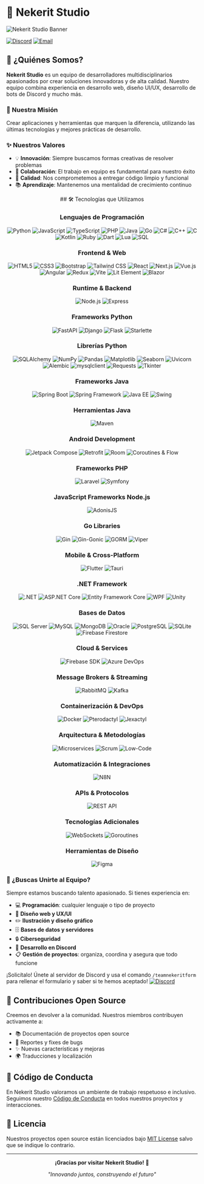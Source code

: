 # 🚀 Nekerit Studio


![Nekerit Studio Banner](https://soyhugo.es/nekerit/multimedia/banner_nekerit.jpg)


[![Discord](https://img.shields.io/badge/-Discord%20Server-5865F2?style=for-the-badge&logo=discord&logoColor=white)](https://discord.gg/k2jEVnKZ97)
[![Email](https://img.shields.io/badge/-nekeritstudio@gmail.com-D14836?style=for-the-badge&logo=gmail&logoColor=white)](mailto:nekeritstudio@gmail.com)

## 🌟 ¿Quiénes Somos?

**Nekerit Studio** es un equipo de desarrolladores multidisciplinarios apasionados por crear soluciones innovadoras y de alta calidad. Nuestro equipo combina experiencia en desarrollo web, diseño UI/UX, desarrollo de bots de Discord y mucho más.

### 🎯 Nuestra Misión
Crear aplicaciones y herramientas que marquen la diferencia, utilizando las últimas tecnologías y mejores prácticas de desarrollo.

### ✨ Nuestros Valores
- 💡 **Innovación**: Siempre buscamos formas creativas de resolver problemas
- 🤝 **Colaboración**: El trabajo en equipo es fundamental para nuestro éxito
- 🔧 **Calidad**: Nos comprometemos a entregar código limpio y funcional
- 📚 **Aprendizaje**: Mantenemos una mentalidad de crecimiento continuo

</div>

<div align="center">
## 🛠️ Tecnologías que Utilizamos

### Lenguajes de Programación
![Python](https://img.shields.io/badge/-Python-3776AB?style=for-the-badge&logo=python&logoColor=white)
![JavaScript](https://img.shields.io/badge/-JavaScript-F7DF1E?style=for-the-badge&logo=javascript&logoColor=black)
![TypeScript](https://img.shields.io/badge/-TypeScript-3178C6?style=for-the-badge&logo=typescript&logoColor=white)
![PHP](https://img.shields.io/badge/-PHP-777BB4?style=for-the-badge&logo=php&logoColor=white)
![Java](https://img.shields.io/badge/-Java-007396?style=for-the-badge&logo=java&logoColor=white)
![Go](https://img.shields.io/badge/-Go-00ADD8?style=for-the-badge&logo=go&logoColor=white)
![C#](https://img.shields.io/badge/-C%23-239120?style=for-the-badge&logo=c-sharp&logoColor=white)
![C++](https://img.shields.io/badge/-C++-00599C?style=for-the-badge&logo=cplusplus&logoColor=white)
![C](https://img.shields.io/badge/-C-A8B9CC?style=for-the-badge&logo=c&logoColor=black)
![Kotlin](https://img.shields.io/badge/-Kotlin-7F52FF?style=for-the-badge&logo=kotlin&logoColor=white)
![Ruby](https://img.shields.io/badge/-Ruby-CC342D?style=for-the-badge&logo=ruby&logoColor=white)
![Dart](https://img.shields.io/badge/-Dart-0175C2?style=for-the-badge&logo=dart&logoColor=white)
![Lua](https://img.shields.io/badge/-Lua-2C2D72?style=for-the-badge&logo=lua&logoColor=white)
![SQL](https://img.shields.io/badge/-SQL-4479A1?style=for-the-badge&logo=mysql&logoColor=white)

### Frontend & Web
![HTML5](https://img.shields.io/badge/-HTML5-E34F26?style=for-the-badge&logo=html5&logoColor=white)
![CSS3](https://img.shields.io/badge/-CSS3-1572B6?style=for-the-badge&logo=css3&logoColor=white)
![Bootstrap](https://img.shields.io/badge/-Bootstrap-7952B3?style=for-the-badge&logo=bootstrap&logoColor=white)
![Tailwind CSS](https://img.shields.io/badge/-Tailwind%20CSS-06B6D4?style=for-the-badge&logo=tailwindcss&logoColor=white)
![React](https://img.shields.io/badge/-React-61DAFB?style=for-the-badge&logo=react&logoColor=black)
![Next.js](https://img.shields.io/badge/-Next.js-000000?style=for-the-badge&logo=next.js&logoColor=white)
![Vue.js](https://img.shields.io/badge/-Vue.js-4FC08D?style=for-the-badge&logo=vue.js&logoColor=white)
![Angular](https://img.shields.io/badge/-Angular-DD0031?style=for-the-badge&logo=angular&logoColor=white)
![Redux](https://img.shields.io/badge/-Redux-764ABC?style=for-the-badge&logo=redux&logoColor=white)
![Vite](https://img.shields.io/badge/-Vite-646CFF?style=for-the-badge&logo=vite&logoColor=white)
![Lit Element](https://img.shields.io/badge/-Lit%20Element-324FFF?style=for-the-badge&logo=lit&logoColor=white)
![Blazor](https://img.shields.io/badge/-Blazor-512BD4?style=for-the-badge&logo=blazor&logoColor=white)

### Runtime & Backend
![Node.js](https://img.shields.io/badge/-Node.js-339933?style=for-the-badge&logo=node.js&logoColor=white)
![Express](https://img.shields.io/badge/-Express-000000?style=for-the-badge&logo=express&logoColor=white)

### Frameworks Python
![FastAPI](https://img.shields.io/badge/-FastAPI-009688?style=for-the-badge&logo=fastapi&logoColor=white)
![Django](https://img.shields.io/badge/-Django-092E20?style=for-the-badge&logo=django&logoColor=white)
![Flask](https://img.shields.io/badge/-Flask-000000?style=for-the-badge&logo=flask&logoColor=white)
![Starlette](https://img.shields.io/badge/-Starlette-FF6B6B?style=for-the-badge&logoColor=white)

### Librerías Python
![SQLAlchemy](https://img.shields.io/badge/-SQLAlchemy-D71F00?style=for-the-badge&logo=sqlalchemy&logoColor=white)
![NumPy](https://img.shields.io/badge/-NumPy-013243?style=for-the-badge&logo=numpy&logoColor=white)
![Pandas](https://img.shields.io/badge/-Pandas-150458?style=for-the-badge&logo=pandas&logoColor=white)
![Matplotlib](https://img.shields.io/badge/-Matplotlib-11557C?style=for-the-badge&logoColor=white)
![Seaborn](https://img.shields.io/badge/-Seaborn-3776AB?style=for-the-badge&logoColor=white)
![Uvicorn](https://img.shields.io/badge/-Uvicorn-009688?style=for-the-badge&logoColor=white)
![Alembic](https://img.shields.io/badge/-Alembic-FF6B6B?style=for-the-badge&logoColor=white)
![mysqlclient](https://img.shields.io/badge/-mysqlclient-4479A1?style=for-the-badge&logoColor=white)
![Requests](https://img.shields.io/badge/-Requests-FF6B6B?style=for-the-badge&logoColor=white)
![Tkinter](https://img.shields.io/badge/-Tkinter-3776AB?style=for-the-badge&logoColor=white)

### Frameworks Java
![Spring Boot](https://img.shields.io/badge/-Spring%20Boot-6DB33F?style=for-the-badge&logo=spring-boot&logoColor=white)
![Spring Framework](https://img.shields.io/badge/-Spring%20Framework-6DB33F?style=for-the-badge&logo=spring&logoColor=white)
![Java EE](https://img.shields.io/badge/-Java%20EE-007396?style=for-the-badge&logo=java&logoColor=white)
![Swing](https://img.shields.io/badge/-Swing-007396?style=for-the-badge&logo=java&logoColor=white)

### Herramientas Java
![Maven](https://img.shields.io/badge/-Maven-C71A36?style=for-the-badge&logo=apache-maven&logoColor=white)

### Android Development
![Jetpack Compose](https://img.shields.io/badge/-Jetpack%20Compose-4285F4?style=for-the-badge&logo=jetpackcompose&logoColor=white)
![Retrofit](https://img.shields.io/badge/-Retrofit-48B983?style=for-the-badge&logoColor=white)
![Room](https://img.shields.io/badge/-Room-4285F4?style=for-the-badge&logoColor=white)
![Coroutines & Flow](https://img.shields.io/badge/-Coroutines%20%26%20Flow-7F52FF?style=for-the-badge&logoColor=white)

### Frameworks PHP
![Laravel](https://img.shields.io/badge/-Laravel-FF2D20?style=for-the-badge&logo=laravel&logoColor=white)
![Symfony](https://img.shields.io/badge/-Symfony-000000?style=for-the-badge&logo=symfony&logoColor=white)

### JavaScript Frameworks Node.js
![AdonisJS](https://img.shields.io/badge/-AdonisJS-220052?style=for-the-badge&logo=adonisjs&logoColor=white)

### Go Libraries
![Gin](https://img.shields.io/badge/-Gin-00ADD8?style=for-the-badge&logoColor=white)
![Gin-Gonic](https://img.shields.io/badge/-Gin--Gonic-00ADD8?style=for-the-badge&logoColor=white)
![GORM](https://img.shields.io/badge/-GORM-00ADD8?style=for-the-badge&logoColor=white)
![Viper](https://img.shields.io/badge/-Viper-00ADD8?style=for-the-badge&logoColor=white)

### Mobile & Cross-Platform
![Flutter](https://img.shields.io/badge/-Flutter-02569B?style=for-the-badge&logo=flutter&logoColor=white)
![Tauri](https://img.shields.io/badge/-Tauri-FFC131?style=for-the-badge&logo=tauri&logoColor=white)

### .NET Framework
![.NET](https://img.shields.io/badge/-.NET-512BD4?style=for-the-badge&logo=dotnet&logoColor=white)
![ASP.NET Core](https://img.shields.io/badge/-ASP.NET%20Core-512BD4?style=for-the-badge&logo=dotnet&logoColor=white)
![Entity Framework Core](https://img.shields.io/badge/-Entity%20Framework%20Core-512BD4?style=for-the-badge&logoColor=white)
![WPF](https://img.shields.io/badge/-WPF-512BD4?style=for-the-badge&logo=windows&logoColor=white)
![Unity](https://img.shields.io/badge/-Unity-000000?style=for-the-badge&logo=unity&logoColor=white)

### Bases de Datos
![SQL Server](https://img.shields.io/badge/-SQL%20Server-CC2927?style=for-the-badge&logo=microsoft-sql-server&logoColor=white)
![MySQL](https://img.shields.io/badge/-MySQL-4479A1?style=for-the-badge&logo=mysql&logoColor=white)
![MongoDB](https://img.shields.io/badge/-MongoDB-47A248?style=for-the-badge&logo=mongodb&logoColor=white)
![Oracle](https://img.shields.io/badge/-Oracle-F80000?style=for-the-badge&logo=oracle&logoColor=white)
![PostgreSQL](https://img.shields.io/badge/-PostgreSQL-336791?style=for-the-badge&logo=postgresql&logoColor=white)
![SQLite](https://img.shields.io/badge/-SQLite-003B57?style=for-the-badge&logo=sqlite&logoColor=white)
![Firebase Firestore](https://img.shields.io/badge/-Firebase%20Firestore-FFCA28?style=for-the-badge&logo=firebase&logoColor=black)

### Cloud & Services
![Firebase SDK](https://img.shields.io/badge/-Firebase%20SDK-FFCA28?style=for-the-badge&logo=firebase&logoColor=black)
![Azure DevOps](https://img.shields.io/badge/-Azure%20DevOps-0078D4?style=for-the-badge&logo=azure-devops&logoColor=white)

### Message Brokers & Streaming
![RabbitMQ](https://img.shields.io/badge/-RabbitMQ-FF6600?style=for-the-badge&logo=rabbitmq&logoColor=white)
![Kafka](https://img.shields.io/badge/-Kafka-231F20?style=for-the-badge&logo=apache-kafka&logoColor=white)

### Containerización & DevOps
![Docker](https://img.shields.io/badge/-Docker-2496ED?style=for-the-badge&logo=docker&logoColor=white)
![Pterodactyl](https://img.shields.io/badge/-Pterodactyl-0E4688?style=for-the-badge&logoColor=white)
![Jexactyl](https://img.shields.io/badge/-Jexactyl-FF6B35?style=for-the-badge&logoColor=white)

### Arquitectura & Metodologías
![Microservices](https://img.shields.io/badge/-Microservices-FF6B35?style=for-the-badge&logoColor=white)
![Scrum](https://img.shields.io/badge/-Scrum-6CB33E?style=for-the-badge&logoColor=white)
![Low-Code](https://img.shields.io/badge/-Low--Code-FF6B35?style=for-the-badge&logoColor=white)

### Automatización & Integraciones
![N8N](https://img.shields.io/badge/-N8N-EA4B71?style=for-the-badge&logo=n8n&logoColor=white)

### APIs & Protocolos
![REST API](https://img.shields.io/badge/-REST%20API-FF6B35?style=for-the-badge&logoColor=white)

### Tecnologías Adicionales
![WebSockets](https://img.shields.io/badge/-WebSockets-010101?style=for-the-badge&logoColor=white)
![Goroutines](https://img.shields.io/badge/-Goroutines-00ADD8?style=for-the-badge&logoColor=white)

### Herramientas de Diseño
![Figma](https://img.shields.io/badge/-Figma-F24E1E?style=for-the-badge&logo=figma&logoColor=white)

</div>

### 💼 ¿Buscas Unirte al Equipo?

Siempre estamos buscando talento apasionado. Si tienes experiencia en:
- 💻 **Programación**: cualquier lenguaje o tipo de proyecto
- 🎨 **Diseño web y UX/UI**
- ✏️ **Ilustración y diseño gráfico**
- 🗄️ **Bases de datos y servidores**
- 🔒 **Ciberseguridad**
- 🤖 **Desarrollo en Discord**
- 📋 **Gestión de proyectos**: organiza, coordina y asegura que todo funcione

¡Solicítalo! Únete al servidor de Discord y usa el comando `/teamnekeritform` para rellenar el formulario y saber si te hemos aceptado!
[![Discord](https://img.shields.io/badge/-Discord%20Server-5865F2?style=for-the-badge&logo=discord&logoColor=white)](https://discord.gg/k2jEVnKZ97)



## 🤝 Contribuciones Open Source

Creemos en devolver a la comunidad. Nuestros miembros contribuyen activamente a:
- 📚 Documentación de proyectos open source
- 🐛 Reportes y fixes de bugs
- ✨ Nuevas características y mejoras
- 🌍 Traducciones y localización

## 📜 Código de Conducta

En Nekerit Studio valoramos un ambiente de trabajo respetuoso e inclusivo. Seguimos nuestro [Código de Conducta](./CODE_OF_CONDUCT.md) en todos nuestros proyectos y interacciones.

## 📄 Licencia

Nuestros proyectos open source están licenciados bajo [MIT License](https://mit-license.org) salvo que se indique lo contrario.

---

<div align="center">

**¡Gracias por visitar Nekerit Studio!** 🚀

*"Innovando juntos, construyendo el futuro"*

</div>
